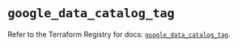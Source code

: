 # `google_data_catalog_tag`

Refer to the Terraform Registry for docs: [`google_data_catalog_tag`](https://registry.terraform.io/providers/hashicorp/google/5.22.0/docs/resources/data_catalog_tag).
